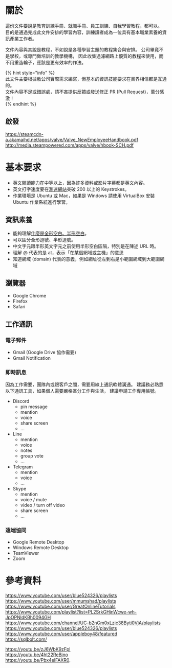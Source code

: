 # 關於

這份文件要說是教育訓練手冊、就職手冊、員工訓練、自我學習教程，都可以。   
目的是通過完成此文件安排的學習內容，訓練讀者成為一位具有基本職業素養的資訊產業工作者。

文件內容與其說是教程，不如說是各種學習主題的教程集合與安排。
公司畢竟不是學校，或專門做培訓的教學機構，
因此收集過濾網路上優質的教程來使用，而不用重造輪子，應該是更有效率的作法。

{% hint style="info" %}   
此文件主要根據敝公司實際需求編寫，但基本的資訊技能要求在業界相信都是互通的。   
文件內容不足或錯誤處，請不吝提供反饋或發送修正 PR (Pull Request)，萬分感激！   
{% endhint %}   

## 啟發

https://steamcdn-a.akamaihd.net/apps/valve/Valve_NewEmployeeHandbook.pdf
http://media.steampowered.com/apps/valve/hbook-SCH.pdf


# 基本要求

* 英文閱讀能力在中等以上，因為許多資料或影片字幕都是英文內容。
* 英文打字速度要在[測速網站][2]突破 200 以上的 Keystrokes。
* 作業環境是 Ubuntu 或 Mac，如果是 Windows 請使用 VirtualBox 安裝 Ubuntu 作業系統進行學習。

## 資訊素養

* 能夠理解[什麼是全形空白、半形空白][3]。
* 可以區分全形逗號、半形逗號。
* 中文字元跟半形英文字元之前使用半形空白區隔，特別是在陳述 URL 時。
* 理解 @ 代表的是 at，表示「在某個網域或主機」的意思
* 知道網域 (domain) 代表的意義，例如網址從左到右是小範圍網域到大範圍網域

## 瀏覽器

- Google Chrome
- Firefox
- Safari

## 工作通訊

### 電子郵件

* Gmail (Google Drive 協作需要)
* Gmail Notification

### 即時訊息

因為工作需要，團隊內或跟客戶之間，需要用線上通訊軟體溝通。
建議務必熟悉以下通訊工具，如果個人需要嚴格區分工作與生活，
建議申請工作專用帳號。

* Discord
  - pin message
  - mention
  - voice
  - share screen
  - ...
* Line
  - mention
  - voice
  - notes
  - group vote
  - ...
* Telegram
  - mention
  - voice
  - ...
* Skype
  - mention
  - voice / mute
  - video / turn off video
  - share screen
  - ...

### 遠端協同

* Google Remote Desktop
* Windows Remote Desktop
* TeamViewer
* Zoom

# 參考資料

[1]: https://github.com/adam-p/markdown-here/wiki/Markdown-Cheatsheet
[2]: http://10fastfingers.com/typing-test/english
[3]: https://zh.wikipedia.org/wiki/%E5%85%A8%E5%BD%A2%E5%92%8C%E5%8D%8A%E5%BD%A2

https://www.youtube.com/user/blue524326/playlists   
https://www.youtube.com/user/mmumshad/playlists   
https://www.youtube.com/user/GreatOnlineTutorials   
https://www.youtube.com/playlist?list=PL2SrkGHjnWcwe-wh-JpOPNldKBh0094GH   
https://www.youtube.com/channel/UC-b2nGm0xLzic38Byti0VjA/playlists   
https://www.youtube.com/user/blue524326/playlists   
https://www.youtube.com/user/appleboy48/featured   
https://sqlbolt.com/   

https://youtu.be/zJ6WbK9zFpI   
https://youtu.be/4ht22ReBjno   
https://youtu.be/Pbx4elFAXR0.  
